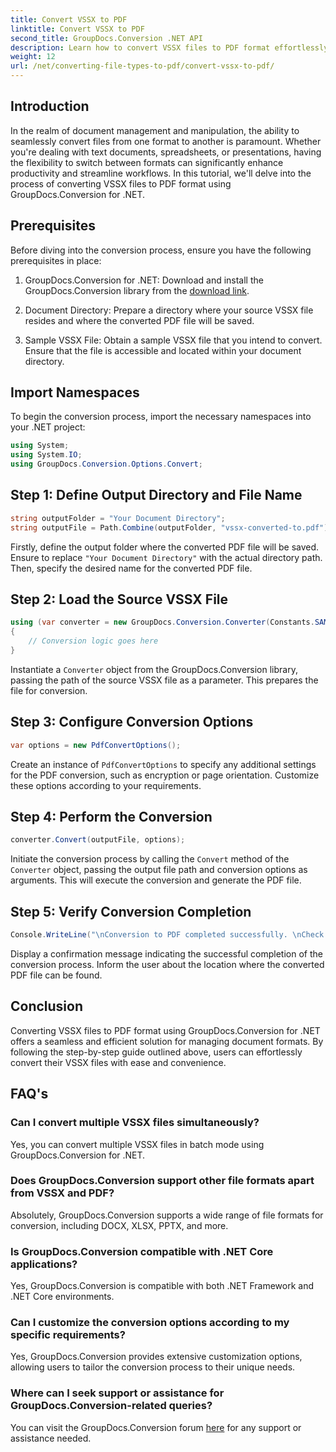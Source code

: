 ```yaml
---
title: Convert VSSX to PDF
linktitle: Convert VSSX to PDF
second_title: GroupDocs.Conversion .NET API
description: Learn how to convert VSSX files to PDF format effortlessly using GroupDocs.Conversion for .NET. Streamline your document management workflows.
weight: 12
url: /net/converting-file-types-to-pdf/convert-vssx-to-pdf/
---
```

## Introduction
In the realm of document management and manipulation, the ability to seamlessly convert files from one format to another is paramount. Whether you're dealing with text documents, spreadsheets, or presentations, having the flexibility to switch between formats can significantly enhance productivity and streamline workflows. In this tutorial, we'll delve into the process of converting VSSX files to PDF format using GroupDocs.Conversion for .NET.
## Prerequisites
Before diving into the conversion process, ensure you have the following prerequisites in place:
1. GroupDocs.Conversion for .NET: Download and install the GroupDocs.Conversion library from the [download link](https://releases.groupdocs.com/conversion/net/).
   
2. Document Directory: Prepare a directory where your source VSSX file resides and where the converted PDF file will be saved.
3. Sample VSSX File: Obtain a sample VSSX file that you intend to convert. Ensure that the file is accessible and located within your document directory.

## Import Namespaces
To begin the conversion process, import the necessary namespaces into your .NET project:
```csharp
using System;
using System.IO;
using GroupDocs.Conversion.Options.Convert;
```

## Step 1: Define Output Directory and File Name
```csharp
string outputFolder = "Your Document Directory";
string outputFile = Path.Combine(outputFolder, "vssx-converted-to.pdf");
```
Firstly, define the output folder where the converted PDF file will be saved. Ensure to replace `"Your Document Directory"` with the actual directory path. Then, specify the desired name for the converted PDF file.
## Step 2: Load the Source VSSX File
```csharp
using (var converter = new GroupDocs.Conversion.Converter(Constants.SAMPLE_VSSX))
{
    // Conversion logic goes here
}
```
Instantiate a `Converter` object from the GroupDocs.Conversion library, passing the path of the source VSSX file as a parameter. This prepares the file for conversion.
## Step 3: Configure Conversion Options
```csharp
var options = new PdfConvertOptions();
```
Create an instance of `PdfConvertOptions` to specify any additional settings for the PDF conversion, such as encryption or page orientation. Customize these options according to your requirements.
## Step 4: Perform the Conversion
```csharp
converter.Convert(outputFile, options);
```
Initiate the conversion process by calling the `Convert` method of the `Converter` object, passing the output file path and conversion options as arguments. This will execute the conversion and generate the PDF file.
## Step 5: Verify Conversion Completion
```csharp
Console.WriteLine("\nConversion to PDF completed successfully. \nCheck output in {0}", outputFolder);
```
Display a confirmation message indicating the successful completion of the conversion process. Inform the user about the location where the converted PDF file can be found.

## Conclusion
Converting VSSX files to PDF format using GroupDocs.Conversion for .NET offers a seamless and efficient solution for managing document formats. By following the step-by-step guide outlined above, users can effortlessly convert their VSSX files with ease and convenience.
## FAQ's
### Can I convert multiple VSSX files simultaneously?
Yes, you can convert multiple VSSX files in batch mode using GroupDocs.Conversion for .NET.
### Does GroupDocs.Conversion support other file formats apart from VSSX and PDF?
Absolutely, GroupDocs.Conversion supports a wide range of file formats for conversion, including DOCX, XLSX, PPTX, and more.
### Is GroupDocs.Conversion compatible with .NET Core applications?
Yes, GroupDocs.Conversion is compatible with both .NET Framework and .NET Core environments.
### Can I customize the conversion options according to my specific requirements?
Yes, GroupDocs.Conversion provides extensive customization options, allowing users to tailor the conversion process to their unique needs.
### Where can I seek support or assistance for GroupDocs.Conversion-related queries?
You can visit the GroupDocs.Conversion forum [here](https://forum.groupdocs.com/c/conversion/11) for any support or assistance needed.
